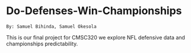 # Do-Defenses-Win-Championships
` By: Samuel Bihinda, Samuel Okesola  `

This is our final project for CMSC320 we explore NFL defensive data and championships predictability.
